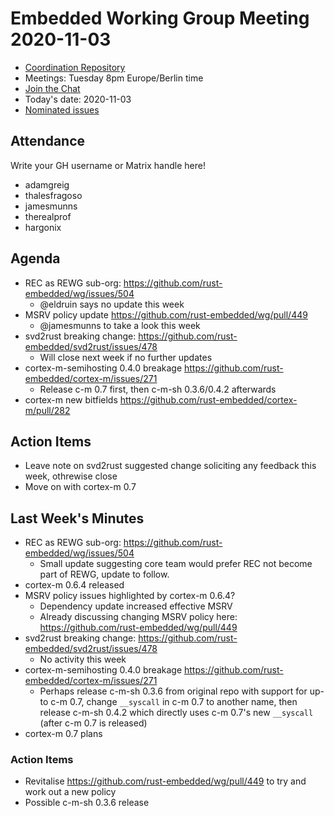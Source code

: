 # Embedded Working Group Meeting 2020-11-03

* [Coordination Repository]
* Meetings: Tuesday 8pm Europe/Berlin time
* [Join the Chat]
* Today's date: 2020-11-03
* [Nominated issues](https://github.com/search?q=org%3Arust-embedded+label%3Anominated+is%3Aopen&type=Issues)

[Coordination Repository]: https://github.com/rust-embedded/wg
[Join the Chat]: https://riot.im/app/#/room/#rust-embedded:matrix.org

## Attendance

Write your GH username or Matrix handle here!

* adamgreig
* thalesfragoso
* jamesmunns
* therealprof
* hargonix

## Agenda

* REC as REWG sub-org: https://github.com/rust-embedded/wg/issues/504
    * @eldruin says no update this week
* MSRV policy update https://github.com/rust-embedded/wg/pull/449
    * @jamesmunns to take a look this week
* svd2rust breaking change: https://github.com/rust-embedded/svd2rust/issues/478
    * Will close next week if no further updates
* cortex-m-semihosting 0.4.0 breakage https://github.com/rust-embedded/cortex-m/issues/271
    * Release c-m 0.7 first, then c-m-sh 0.3.6/0.4.2 afterwards
* cortex-m new bitfields https://github.com/rust-embedded/cortex-m/pull/282

## Action Items

* Leave note on svd2rust suggested change soliciting any feedback this week, othrewise close
* Move on with cortex-m 0.7

## Last Week's Minutes

* REC as REWG sub-org: https://github.com/rust-embedded/wg/issues/504
    * Small update suggesting core team would prefer REC not become part of REWG, update to follow.
* cortex-m 0.6.4 released
* MSRV policy issues highlighted by cortex-m 0.6.4?
    * Dependency update increased effective MSRV
    * Already discussing changing MSRV policy here: https://github.com/rust-embedded/wg/pull/449
* svd2rust breaking change: https://github.com/rust-embedded/svd2rust/issues/478
    * No activity this week
* cortex-m-semihosting 0.4.0 breakage https://github.com/rust-embedded/cortex-m/issues/271
    * Perhaps release c-m-sh 0.3.6 from original repo with support for up-to c-m 0.7, change `__syscall` in c-m 0.7 to another name, then release c-m-sh 0.4.2 which directly uses c-m 0.7's new `__syscall` (after c-m 0.7 is released)
* cortex-m 0.7 plans

### Action Items

* Revitalise https://github.com/rust-embedded/wg/pull/449 to try and work out a new policy
* Possible c-m-sh 0.3.6 release
